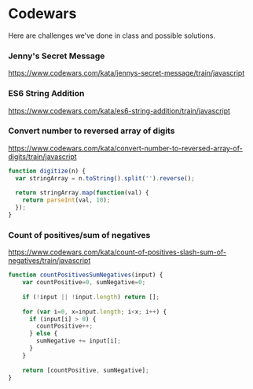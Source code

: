 # Codewars 

Here are challenges we've done in class and possible solutions. 

### Jenny's Secret Message

https://www.codewars.com/kata/jennys-secret-message/train/javascript

### ES6 String Addition 

https://www.codewars.com/kata/es6-string-addition/train/javascript

### Convert number to reversed array of digits

https://www.codewars.com/kata/convert-number-to-reversed-array-of-digits/train/javascript

```js
function digitize(n) {
  var stringArray = n.toString().split('').reverse();
  
  return stringArray.map(function(val) {
    return parseInt(val, 10);
  });
}
```

### Count of positives/sum of negatives 

https://www.codewars.com/kata/count-of-positives-slash-sum-of-negatives/train/javascript

```js
function countPositivesSumNegatives(input) {
    var countPositive=0, sumNegative=0;
    
    if (!input || !input.length) return [];
    
    for (var i=0, x=input.length; i<x; i++) {
      if (input[i] > 0) {
        countPositive++;
      } else {
        sumNegative += input[i];
      }
    }
    
    return [countPositive, sumNegative];
}
```


